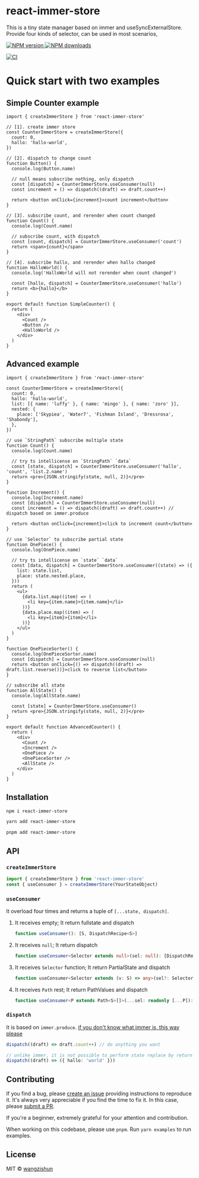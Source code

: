 # react-immer-store

This is a tiny state manager based on immer and useSyncExternalStore. Provide four kinds of selector, can be used in most scenarios,

<a href="https://npmjs.org/package/react-immer-store">
  <img alt="NPM version" src="https://img.shields.io/npm/v/react-immer-store.svg?style=flat-square">
</a>
<a href="https://npmjs.org/package/react-immer-store">
  <img alt="NPM downloads" src="https://img.shields.io/npm/dm/react-immer-store.svg?style=flat-square">
</a>

[![CI](https://github.com/wangzishun/react-immer-store/actions/workflows/ci.yml/badge.svg)](https://github.com/wangzishun/react-immer-store/actions/workflows/ci.yml)

# Quick start with two examples

## Simple Counter example

```tsx
import { createImmerStore } from 'react-immer-store'

// [1]. create immer store
const CounterImmerStore = createImmerStore({
  count: 0,
  hallo: 'hallo-world',
})

// [2]. dispatch to change count
function Button() {
  console.log(Button.name)

  // null means subscribe nothing, only dispatch
  const [dispatch] = CounterImmerStore.useConsumer(null)
  const increment = () => dispatch((draft) => draft.count++)

  return <button onClick={increment}>count increment</button>
}

// [3]. subscribe count, and rerender when count changed
function Count() {
  console.log(Count.name)

  // subscribe count, with dispatch
  const [count, dispatch] = CounterImmerStore.useConsumer('count')
  return <span>{count}</span>
}

// [4]. subscribe hallo, and rerender when hallo changed
function HalloWorld() {
  console.log('HalloWorld will not rerender when count changed')

  const [hallo, dispatch] = CounterImmerStore.useConsumer('hallo')
  return <b>{hallo}</b>
}

export default function SimpleCounter() {
  return (
    <div>
      <Count />
      <Button />
      <HalloWorld />
    </div>
  )
}
```

## Advanced example

```tsx
import { createImmerStore } from 'react-immer-store'

const CounterImmerStore = createImmerStore({
  count: 0,
  hallo: 'hallo-world',
  list: [{ name: 'luffy' }, { name: 'mingo' }, { name: 'zoro' }],
  nested: {
    place: ['Skypiea', 'Water7', 'Fishman Island', 'Dressrosa', 'Shabondy'],
  },
})

// use `StringPath` subscribe multiple state
function Count() {
  console.log(Count.name)

  // try ts intellicense on `StringPath` `data`
  const [state, dispatch] = CounterImmerStore.useConsumer('hallo', 'count', 'list.2.name')
  return <pre>{JSON.stringify(state, null, 2)}</pre>
}

function Increment() {
  console.log(Increment.name)
  const [dispatch] = CounterImmerStore.useConsumer(null)
  const increment = () => dispatch((draft) => draft.count++) // dispatch based on immer.produce

  return <button onClick={increment}>click to increment count</button>
}

// use `Selector` to subscribe partial state
function OnePiece() {
  console.log(OnePiece.name)

  // try ts intellicense on `state` `data`
  const [data, dispatch] = CounterImmerStore.useConsumer((state) => ({
    list: state.list,
    place: state.nested.place,
  }))
  return (
    <ul>
      {data.list.map((item) => (
        <li key={item.name}>{item.name}</li>
      ))}
      {data.place.map((item) => (
        <li key={item}>{item}</li>
      ))}
    </ul>
  )
}

function OnePieceSorter() {
  console.log(OnePieceSorter.name)
  const [dispatch] = CounterImmerStore.useConsumer(null)
  return <button onClick={() => dispatch((draft) => draft.list.reverse())}>click to reverse list</button>
}

// subscribe all state
function AllState() {
  console.log(AllState.name)

  const [state] = CounterImmerStore.useConsumer()
  return <pre>{JSON.stringify(state, null, 2)}</pre>
}

export default function AdvancedCounter() {
  return (
    <div>
      <Count />
      <Increment />
      <OnePiece />
      <OnePieceSorter />
      <AllState />
    </div>
  )
}
```

## Installation

```sh
npm i react-immer-store
```

```sh
yarn add react-immer-store
```

```sh
pnpm add react-immer-store
```

## API

### `createImmerStore`

```ts
import { createImmerStore } from 'react-immer-store'
const { useConsumer } = createImmerStore(YourStateObject)
```

### `useConsumer`

It overload four times and returns a tuple of `[...state, dispatch]`.

1.  It receives empty; It return fullstate and dispatch

    ```ts
    function useConsumer(): [S, DispatchRecipe<S>]
    ```

2.  It receives `null`; It return dispatch

    ```ts
    function useConsumer<Selector extends null>(sel: null): [DispatchRecipe<S>]
    ```

3.  It receives `Selector` function; It return PartialState and dispatch

    ```ts
    function useConsumer<Selector extends (v: S) => any>(sel?: Selector): [Unpacked<Selector>, DispatchRecipe<S>]
    ```

4.  It receives `Path` rest; It return PathValues and dispatch

    ```ts
    function useConsumer<P extends Path<S>[]>(...sel: readonly [...P]): [[...FieldPathValues<S, P>], DispatchRecipe<S>]
    ```

### `dispatch`

It is based on `immer.produce`. [if you don't know what immer is, this way please](https://immerjs.github.io/immer/produce/#example)

```ts
dispatch((draft) => draft.count++) // do anything you want
```

```ts
// unlike immer, it is not possible to perform state replace by return value. only revise draft is effective
dispatch((draft) => ({ hallo: 'world' }))
```

## Contributing

If you find a bug, please [create an issue](https://github.com/wangzishun/react-immer-store/issues/new) providing instructions to reproduce it. It's always very appreciable if you find the time to fix it. In this case, please [submit a PR](https://github.com/wangzishun/react-immer-store/pulls).

If you're a beginner, extremely grateful for your attention and contribution.

When working on this codebase, please use `pnpm`. Run `yarn examples` to run examples.

## License

MIT © [wangzishun](https://github.com/wangzishun)
